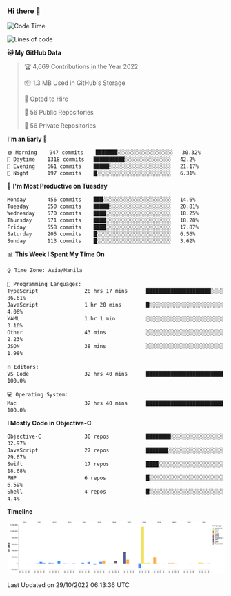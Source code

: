 ### Hi there 👋

<!--START_SECTION:waka-->
![Code Time](http://img.shields.io/badge/Code%20Time-3%2C259%20hrs%2048%20mins-blue)

![Lines of code](https://img.shields.io/badge/From%20Hello%20World%20I%27ve%20Written-2%20Million%20lines%20of%20code-blue)

**🐱 My GitHub Data** 

> 🏆 4,669 Contributions in the Year 2022
 > 
> 📦 1.3 MB Used in GitHub's Storage 
 > 
> 💼 Opted to Hire
 > 
> 📜 56 Public Repositories 
 > 
> 🔑 56 Private Repositories  
 > 
**I'm an Early 🐤** 

```text
🌞 Morning    947 commits    ███████░░░░░░░░░░░░░░░░░░   30.32% 
🌆 Daytime    1318 commits   ██████████░░░░░░░░░░░░░░░   42.2% 
🌃 Evening    661 commits    █████░░░░░░░░░░░░░░░░░░░░   21.17% 
🌙 Night      197 commits    █░░░░░░░░░░░░░░░░░░░░░░░░   6.31%

```
📅 **I'm Most Productive on Tuesday** 

```text
Monday       456 commits    ███░░░░░░░░░░░░░░░░░░░░░░   14.6% 
Tuesday      650 commits    █████░░░░░░░░░░░░░░░░░░░░   20.81% 
Wednesday    570 commits    ████░░░░░░░░░░░░░░░░░░░░░   18.25% 
Thursday     571 commits    ████░░░░░░░░░░░░░░░░░░░░░   18.28% 
Friday       558 commits    ████░░░░░░░░░░░░░░░░░░░░░   17.87% 
Saturday     205 commits    █░░░░░░░░░░░░░░░░░░░░░░░░   6.56% 
Sunday       113 commits    █░░░░░░░░░░░░░░░░░░░░░░░░   3.62%

```


📊 **This Week I Spent My Time On** 

```text
⌚︎ Time Zone: Asia/Manila

💬 Programming Languages: 
TypeScript               28 hrs 17 mins      █████████████████████░░░░   86.61% 
JavaScript               1 hr 20 mins        █░░░░░░░░░░░░░░░░░░░░░░░░   4.08% 
YAML                     1 hr 1 min          ░░░░░░░░░░░░░░░░░░░░░░░░░   3.16% 
Other                    43 mins             ░░░░░░░░░░░░░░░░░░░░░░░░░   2.23% 
JSON                     38 mins             ░░░░░░░░░░░░░░░░░░░░░░░░░   1.98%

🔥 Editors: 
VS Code                  32 hrs 40 mins      █████████████████████████   100.0%

💻 Operating System: 
Mac                      32 hrs 40 mins      █████████████████████████   100.0%

```

**I Mostly Code in Objective-C** 

```text
Objective-C              30 repos            ████████░░░░░░░░░░░░░░░░░   32.97% 
JavaScript               27 repos            ███████░░░░░░░░░░░░░░░░░░   29.67% 
Swift                    17 repos            ████░░░░░░░░░░░░░░░░░░░░░   18.68% 
PHP                      6 repos             █░░░░░░░░░░░░░░░░░░░░░░░░   6.59% 
Shell                    4 repos             █░░░░░░░░░░░░░░░░░░░░░░░░   4.4%

```


**Timeline**

![Chart not found](https://raw.githubusercontent.com/rad182/rad182/main/charts/bar_graph.png) 


 Last Updated on 29/10/2022 06:13:36 UTC
<!--END_SECTION:waka-->


<!--
**rad182/rad182** is a ✨ _special_ ✨ repository because its `README.md` (this file) appears on your GitHub profile.

Here are some ideas to get you started:

- 🔭 I’m currently working on ...
- 🌱 I’m currently learning ...
- 👯 I’m looking to collaborate on ...
- 🤔 I’m looking for help with ...
- 💬 Ask me about ...
- 📫 How to reach me: ...
- 😄 Pronouns: ...
- ⚡ Fun fact: ...
-->
